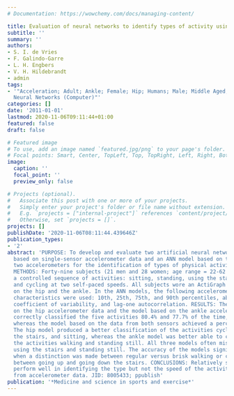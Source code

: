 ```yaml
---
# Documentation: https://wowchemy.com/docs/managing-content/

title: Evaluation of neural networks to identify types of activity using accelerometers
subtitle: ''
summary: ''
authors:
- S. I. de Vries
- F. Galindo-Garre
- L. H. Engbers
- V. H. Hildebrandt
- admin
tags:
- '"Acceleration; Adult; Ankle; Female; Hip; Humans; Male; Middle Aged; Motor Activity;
  Neural Networks (Computer)"'
categories: []
date: '2011-01-01'
lastmod: 2020-11-06T09:11:44+01:00
featured: false
draft: false

# Featured image
# To use, add an image named `featured.jpg/png` to your page's folder.
# Focal points: Smart, Center, TopLeft, Top, TopRight, Left, Right, BottomLeft, Bottom, BottomRight.
image:
  caption: ''
  focal_point: ''
  preview_only: false

# Projects (optional).
#   Associate this post with one or more of your projects.
#   Simply enter your project's folder or file name without extension.
#   E.g. `projects = ["internal-project"]` references `content/project/deep-learning/index.md`.
#   Otherwise, set `projects = []`.
projects: []
publishDate: '2020-11-06T08:11:44.439646Z'
publication_types:
- '2'
abstract: 'PURPOSE: To develop and evaluate two artificial neural network (ANN) models
  based on single-sensor accelerometer data and an ANN model based on the data of
  two accelerometers for the identification of types of physical activity in adults.
  METHODS: Forty-nine subjects (21 men and 28 women; age range = 22-62 yr) performed
  a controlled sequence of activities: sitting, standing, using the stairs, and walking
  and cycling at two self-paced speeds. All subjects wore an ActiGraph accelerometer
  on the hip and the ankle. In the ANN models, the following accelerometer signal
  characteristics were used: 10th, 25th, 75th, and 90th percentiles, absolute deviation,
  coefficient of variability, and lag-one autocorrelation. RESULTS: The model based
  on the hip accelerometer data and the model based on the ankle accelerometer data
  correctly classified the five activities 80.4% and 77.7% of the time, respectively,
  whereas the model based on the data from both sensors achieved a percentage of 83.0%.
  The hip model produced a better classification of the activities cycling, using
  the stairs, and sitting, whereas the ankle model was better able to correctly classify
  the activities walking and standing still. All three models often misclassified
  using the stairs and standing still. The accuracy of the models significantly decreased
  when a distinction was made between regular versus brisk walking or cycling and
  between going up and going down the stairs. CONCLUSIONS: Relatively simple ANN models
  perform well in identifying the type but not the speed of the activity of adults
  from accelerometer data. JID: 8005433; ppublish'
publication: '*Medicine and science in sports and exercise*'
---
```

